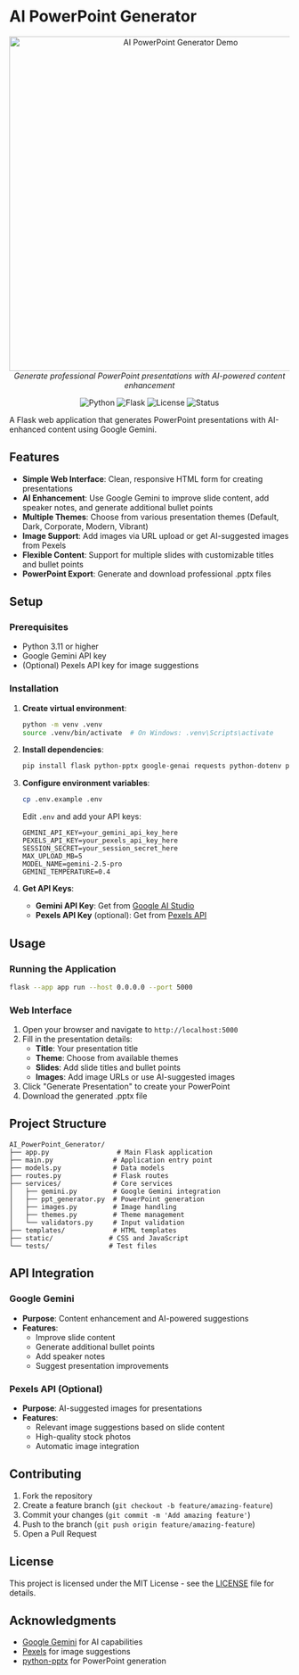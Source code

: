 # AI PowerPoint Generator

<div align="center">
  <img src="assets/ppt .avif" alt="AI PowerPoint Generator Demo" width="600"/>
  <br>
  <em>Generate professional PowerPoint presentations with AI-powered content enhancement</em>
</div>

<div align="center">
  
  ![Python](https://img.shields.io/badge/Python-3.11+-blue.svg)
  ![Flask](https://img.shields.io/badge/Flask-2.0+-green.svg)
  ![License](https://img.shields.io/badge/License-MIT-yellow.svg)
  ![Status](https://img.shields.io/badge/Status-Active-brightgreen.svg)
  
</div>

A Flask web application that generates PowerPoint presentations with AI-enhanced content using Google Gemini.

## Features

- **Simple Web Interface**: Clean, responsive HTML form for creating presentations
- **AI Enhancement**: Use Google Gemini to improve slide content, add speaker notes, and generate additional bullet points
- **Multiple Themes**: Choose from various presentation themes (Default, Dark, Corporate, Modern, Vibrant)
- **Image Support**: Add images via URL upload or get AI-suggested images from Pexels
- **Flexible Content**: Support for multiple slides with customizable titles and bullet points
- **PowerPoint Export**: Generate and download professional .pptx files

## Setup

### Prerequisites

- Python 3.11 or higher
- Google Gemini API key
- (Optional) Pexels API key for image suggestions

### Installation

1. **Create virtual environment**:
   ```bash
   python -m venv .venv
   source .venv/bin/activate  # On Windows: .venv\Scripts\activate
   ```

2. **Install dependencies**:
   ```bash
   pip install flask python-pptx google-genai requests python-dotenv pytest
   ```

3. **Configure environment variables**:
   ```bash
   cp .env.example .env
   ```
   
   Edit `.env` and add your API keys:
   ```
   GEMINI_API_KEY=your_gemini_api_key_here
   PEXELS_API_KEY=your_pexels_api_key_here
   SESSION_SECRET=your_session_secret_here
   MAX_UPLOAD_MB=5
   MODEL_NAME=gemini-2.5-pro
   GEMINI_TEMPERATURE=0.4
   ```

4. **Get API Keys**:
   - **Gemini API Key**: Get from [Google AI Studio](https://aistudio.google.com/app/apikey)
   - **Pexels API Key** (optional): Get from [Pexels API](https://www.pexels.com/api/)

## Usage

### Running the Application

```bash
flask --app app run --host 0.0.0.0 --port 5000
```

### Web Interface

1. Open your browser and navigate to `http://localhost:5000`
2. Fill in the presentation details:
   - **Title**: Your presentation title
   - **Theme**: Choose from available themes
   - **Slides**: Add slide titles and bullet points
   - **Images**: Add image URLs or use AI-suggested images
3. Click "Generate Presentation" to create your PowerPoint
4. Download the generated .pptx file

## Project Structure

```
AI_PowerPoint_Generator/
├── app.py                 # Main Flask application
├── main.py               # Application entry point
├── models.py             # Data models
├── routes.py             # Flask routes
├── services/             # Core services
│   ├── gemini.py         # Google Gemini integration
│   ├── ppt_generator.py  # PowerPoint generation
│   ├── images.py         # Image handling
│   ├── themes.py         # Theme management
│   └── validators.py     # Input validation
├── templates/            # HTML templates
├── static/              # CSS and JavaScript
└── tests/               # Test files
```

## API Integration

### Google Gemini
- **Purpose**: Content enhancement and AI-powered suggestions
- **Features**: 
  - Improve slide content
  - Generate additional bullet points
  - Add speaker notes
  - Suggest presentation improvements

### Pexels API (Optional)
- **Purpose**: AI-suggested images for presentations
- **Features**: 
  - Relevant image suggestions based on slide content
  - High-quality stock photos
  - Automatic image integration

## Contributing

1. Fork the repository
2. Create a feature branch (`git checkout -b feature/amazing-feature`)
3. Commit your changes (`git commit -m 'Add amazing feature'`)
4. Push to the branch (`git push origin feature/amazing-feature`)
5. Open a Pull Request

## License

This project is licensed under the MIT License - see the [LICENSE](LICENSE) file for details.

## Acknowledgments

- [Google Gemini](https://aistudio.google.com/) for AI capabilities
- [Pexels](https://www.pexels.com/) for image suggestions
- [python-pptx](https://python-pptx.readthedocs.io/) for PowerPoint generation
